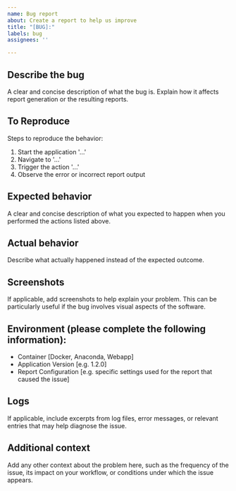 ```yaml
---
name: Bug report
about: Create a report to help us improve
title: "[BUG]:"
labels: bug
assignees: ''

---
```


## Describe the bug
A clear and concise description of what the bug is. Explain how it affects report generation or the resulting reports.

## To Reproduce
Steps to reproduce the behavior:
1. Start the application '...'
2. Navigate to '...'
3. Trigger the action '...'
4. Observe the error or incorrect report output

## Expected behavior
A clear and concise description of what you expected to happen when you performed the actions listed above.

## Actual behavior
Describe what actually happened instead of the expected outcome.

## Screenshots
If applicable, add screenshots to help explain your problem. This can be particularly useful if the bug involves visual aspects of the software.

## Environment (please complete the following information):
 - Container [Docker, Anaconda, Webapp]
 - Application Version [e.g. 1.2.0]
 - Report Configuration [e.g. specific settings used for the report that caused the issue]

## Logs
If applicable, include excerpts from log files, error messages, or relevant entries that may help diagnose the issue.

## Additional context
Add any other context about the problem here, such as the frequency of the issue, its impact on your workflow, or conditions under which the issue appears.

